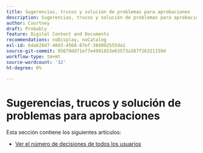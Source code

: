 ```yaml
---
title: Sugerencias, trucos y solución de problemas para aprobaciones
description: Sugerencias, trucos y solución de problemas para aprobaciones
author: Courtney
draft: Probably
feature: Digital Content and Documents
recommendations: noDisplay, noCatalog
exl-id: 6dab28d7-48d3-4568-87ef-384992555da1
source-git-commit: 95679dd71ef7e4991853e63573a387f26321159d
workflow-type: tm+mt
source-wordcount: '32'
ht-degree: 0%

---
```


# Sugerencias, trucos y solución de problemas para aprobaciones

Esta sección contiene los siguientes artículos:

* [Ver el número de decisiones de todos los usuarios](/help/quicksilver/review-and-approve-work/tips-tricks-troubleshooting-approvals/view-number-of-decisions-for-users.md)
